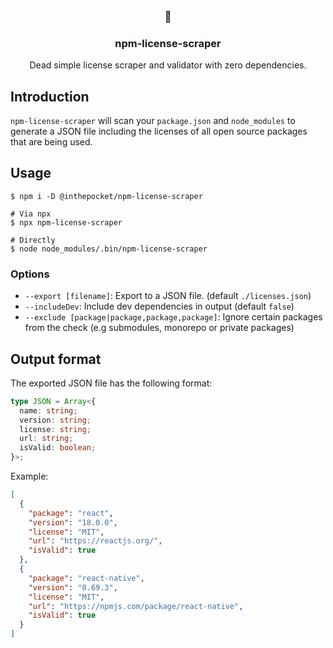<div align="center">
  <br />
  <h3 align="center">📜</h3>
  <h3 align="center">npm-license-scraper</h3>
  <p align="center">

Dead simple license scraper and validator with zero dependencies.
  </p>
</div>

## Introduction

`npm-license-scraper` will scan your `package.json` and `node_modules` to generate a JSON file including the licenses of all open source packages that are being used.

## Usage

```shell
$ npm i -D @inthepocket/npm-license-scraper

# Via npx
$ npx npm-license-scraper

# Directly
$ node node_modules/.bin/npm-license-scraper
```

### Options

- `--export [filename]`: Export to a JSON file. (default `./licenses.json`)
- `--includeDev`: Include dev dependencies in output (default `false`)
- `--exclude [package|package,package,package]`: Ignore certain packages from the check (e.g submodules, monorepo or private packages)

## Output format

The exported JSON file has the following format:

```ts
type JSON = Array<{
  name: string;
  version: string;
  license: string;
  url: string;
  isValid: boolean;
}>;
```

Example:

```json
[
  {
    "package": "react",
    "version": "18.0.0",
    "license": "MIT",
    "url": "https://reactjs.org/",
    "isValid": true
  },
  {
    "package": "react-native",
    "version": "0.69.3",
    "license": "MIT",
    "url": "https://npmjs.com/package/react-native",
    "isValid": true
  }
]
```
